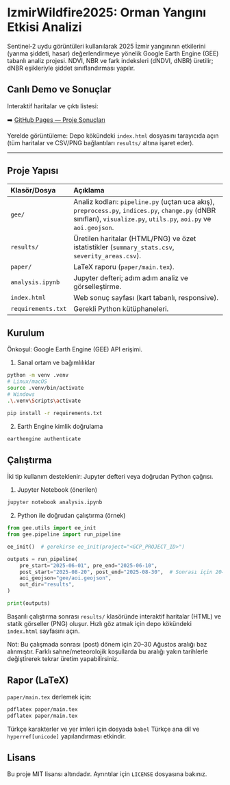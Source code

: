 # IzmirWildfire2025: Orman Yangını Etkisi Analizi

Sentinel‑2 uydu görüntüleri kullanılarak 2025 İzmir yangınının etkilerini (yanma şiddeti, hasar) değerlendirmeye yönelik Google Earth Engine (GEE) tabanlı analiz projesi. NDVI, NBR ve fark indeksleri (dNDVI, dNBR) üretilir; dNBR eşikleriyle şiddet sınıflandırması yapılır.

## Canlı Demo ve Sonuçlar

Interaktif haritalar ve çıktı listesi:

➡️ [GitHub Pages — Proje Sonuçları](https://yusufarbc.github.io/IzmirWildfire2025/)

Yerelde görüntüleme: Depo kökündeki `index.html` dosyasını tarayıcıda açın (tüm haritalar ve CSV/PNG bağlantıları `results/` altına işaret eder).

---

## Proje Yapısı

| Klasör/Dosya | Açıklama |
| :--- | :--- |
| `gee/` | Analiz kodları: `pipeline.py` (uçtan uca akış), `preprocess.py`, `indices.py`, `change.py` (dNBR sınıfları), `visualize.py`, `utils.py`, `aoi.py` ve `aoi.geojson`. |
| `results/` | Üretilen haritalar (HTML/PNG) ve özet istatistikler (`summary_stats.csv`, `severity_areas.csv`). |
| `paper/` | LaTeX raporu (`paper/main.tex`). |
| `analysis.ipynb` | Jupyter defteri; adım adım analiz ve görselleştirme. |
| `index.html` | Web sonuç sayfası (kart tabanlı, responsive). |
| `requirements.txt` | Gerekli Python kütüphaneleri. |

## Kurulum

Önkoşul: Google Earth Engine (GEE) API erişimi.

1) Sanal ortam ve bağımlılıklar

```bash
python -m venv .venv
# Linux/macOS
source .venv/bin/activate
# Windows
.\.venv\Scripts\activate

pip install -r requirements.txt
```

2) Earth Engine kimlik doğrulama

```bash
earthengine authenticate
```

## Çalıştırma

İki tip kullanım desteklenir: Jupyter defteri veya doğrudan Python çağrısı.

1) Jupyter Notebook (önerilen)

```bash
jupyter notebook analysis.ipynb
```

2) Python ile doğrudan çalıştırma (örnek)

```python
from gee.utils import ee_init
from gee.pipeline import run_pipeline

ee_init()  # gerekirse ee_init(project="<GCP_PROJECT_ID>")

outputs = run_pipeline(
    pre_start="2025-06-01", pre_end="2025-06-10",
    post_start="2025-08-20", post_end="2025-08-30",  # Sonrası için 20–30 Ağustos
    aoi_geojson="gee/aoi.geojson",
    out_dir="results",
)

print(outputs)
```

Başarılı çalıştırma sonrası `results/` klasöründe interaktif haritalar (HTML) ve statik görseller (PNG) oluşur. Hızlı göz atmak için depo kökündeki `index.html` sayfasını açın.

Not: Bu çalışmada sonrası (post) dönem için 20–30 Ağustos aralığı baz alınmıştır. Farklı sahne/meteorolojik koşullarda bu aralığı yakın tarihlerle değiştirerek tekrar üretim yapabilirsiniz.

## Rapor (LaTeX)

`paper/main.tex` derlemek için:

```bash
pdflatex paper/main.tex
pdflatex paper/main.tex
```

Türkçe karakterler ve yer imleri için dosyada `babel` Türkçe ana dil ve `hyperref[unicode]` yapılandırması etkindir.

## Lisans

Bu proje MIT lisansı altındadır. Ayrıntılar için `LICENSE` dosyasına bakınız.
